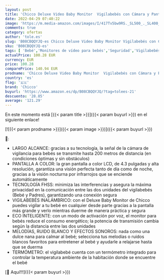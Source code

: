 ```yaml
---
layout: post
title: 'Chicco Deluxe Video Baby Monitor  Vigilabebés con Cámara y Pantalla a Color LCD de 4.3"  Alcance de 200 m  Visión Nocturna  Termómetro  Melodías  Ruido Blanco y Batería de Larga Duración'
date: 2022-04-29 07:40:22
image: 'https://m.media-amazon.com/images/I/417Tv5bw9RS._SL500_._SL400_.jpg'
comments: true
category: ofertas
author: 'tole.es'
slug: 'B08CBQQYJQ-es Chicco Deluxe Video Baby Monitor Vigilabebés con Cámara y...'
sku: 'B08CBQQYJQ-es'
tags: [ 'Bebé','Monitores de vídeo para bebés','Seguridad','Vigilabebés','chicco','vigilabebés','🇪🇸', ]
actualPrice: 100.28 EUR
currency: EUR
price: 100.28
comparePrice: 140.94 EUR
prodname: 'Chicco Deluxe Video Baby Monitor  Vigilabebés con Cámara y Pantalla a Color LCD de 4.3"  Alcance de 200 m  Visión Nocturna  Termómetro  Melodías  Ruido Blanco y Batería de Larga Duración'
country: 'es'
flag: '🇪🇸'
brand: 'Chicco'
buyurl: 'https://www.amazon.es/dp/B08CBQQYJQ/?tag=tolees-21'
descuento: '28.85'
average: '121.29'
---
```


En este momento está [{{< param title >}}]({{< param buyurl >}}) en el siguiente enlace!

[![{{< param prodname >}}]({{< param image >}})]({{< param buyurl >}})

🔎:

- LARGO ALCANCE: gracias a su tecnología, la señal de la cámara de vigilancia para bebés se transmite hasta 200 metros de distancia (en condiciones óptimas y sin obstáculos)
- PANTALLA A COLOR: la gran pantalla a color LCD, de 4.3 pulgadas y alta resolución, garantiza una visión perfecta tanto de día como de noche, gracias a la visión nocturna por infrarrojos que se enciende automáticamente
- TECNOLOGÍA FHSS: minimiza las interferencias y asegura la máxima privacidad en la comunicación entre las dos unidades del vigilabebés (Bebé y Padres), garantizando una conexión segura
- VIGILABEBÉS INALÁMBRICO: con el Deluxe Baby Monitor de Chicco puedes vigilar a tu bebé en cualquier desde parte gracias a la pantalla más grande y verlo mientras duerme de manera práctica y segura
- ECO INTELIGENTE: con un modo de activación por voz, el monitor para bebés reduce el consumo energético; la potencia de transmisión cambia según la distancia entre las dos unidades
- MELODÍAS, RUIDO BLANCO Y EFECTOS SONOROS: nada como una dulce nana para calmar al bebé; selecciona tus melodías o ruidos blancos favoritos para entretener al bebé y ayudarle a relajarse hasta que se duerma
- TERMÓMETRO: el vigilabebé cuenta con un termómetro integrado para controlar la temperatura ambiente de la habitación donde se encuentre el bebé

[🛒 Aquí!!!]({{< param buyurl >}})
